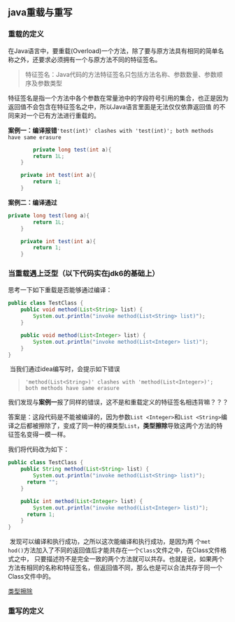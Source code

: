 ## java重载与重写



### 重载的定义

​		在Java语言中，要重载(Overload)一个方法，除了要与原方法具有相同的简单名称之外，还要求必须拥有一个与原方法不同的特征签名。

> 特征签名：Java代码的方法特征签名只包括方法名称、参数数量、参数顺序及参数类型

​		特征签名是指一个方法中各个参数在常量池中的字段符号引用的集合，也正是因为返回值不会包含在特征签名之中，所以Java语言里面是无法仅仅依靠返回值 的不同来对一个已有方法进行重载的。

**案例一：编译报错**`'test(int)' clashes with 'test(int)'; both methods have same erasure`

```java
		private long test(int a){
        return 1L;
    }

    private int test(int a){
        return 1;
    }
```

**案例二：编译通过**

```java
private long test(long a){
        return 1L;
    }

    private int test(int a){
        return 1;
    }
```

### 当重载遇上泛型（以下代码实在jdk6的基础上）

思考一下如下重载是否能够通过编译：

```java
public class TestClass {
    public void method(List<String> list) {
        System.out.println("invoke method(List<String> list)");
    }

    public void method(List<Integer> list) {
        System.out.println("invoke method(List<Integer> list)");
    }
}
```

​		当我们通过idea编写时，会提示如下错误

> `'method(List<String>)' clashes with 'method(List<Integer>)'; both methods have same erasure`

​		我们发现与**案例一**报了同样的错误，这不是和重载定义的特征签名相违背嘛？？？

​		答案是：这段代码是不能被编译的，因为参数`List <Integer>`和`List <String>`编译之后都被擦除了，变成了同一种的裸类型`List`，**类型擦除**导致这两个方法的特征签名变得一模一样。

我们将代码改为如下：

```java
public class TestClass {
    public String method(List<String> list) {
        System.out.println("invoke method(List<String> list)");
      return "";
    }

    public int method(List<Integer> list) {
        System.out.println("invoke method(List<Integer> list)");
      return 1;
    }
}
```

​		发现可以编译和执行成功，之所以这次能编译和执行成功，是因为两 个`met hod()`方法加入了不同的返回值后才能共存在一个`Class`文件之中，在Class文件格式之中， 只要描述符不是完全一致的两个方法就可以共存。也就是说，如果两个方法有相同的名称和特征签名，但返回值不同，那么也是可以合法共存于同一个Class文件中的。

[类型擦除]()



### 重写的定义
